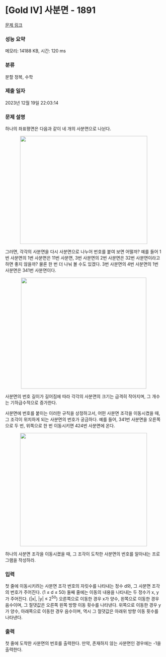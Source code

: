 # [Gold IV] 사분면 - 1891 

[문제 링크](https://www.acmicpc.net/problem/1891) 

### 성능 요약

메모리: 14188 KB, 시간: 120 ms

### 분류

분할 정복, 수학

### 제출 일자

2023년 12월 19일 22:03:14

### 문제 설명

<p>하나의 좌표평면은 다음과 같이 네 개의 사분면으로 나뉜다.</p>

<p style="text-align: center;"><img alt="" src="https://www.acmicpc.net/JudgeOnline/upload/201007/44.PNG" style="height:347px; width:409px"></p>

<p>그러면, 각각의 사분면을 다시 사분면으로 나누어 번호를 붙여 보면 어떨까? 예를 들어 1번 사분면의 1번 사분면은 11번 사분면, 3번 사분면의 2번 사분면은 32번 사분면이라고 하면 좋지 않을까? 물론 한 번 더 나눠 볼 수도 있겠다. 3번 사분면의 4번 사분면의 1번 사분면은 341번 사분면이다.</p>

<p style="text-align: center;"><img alt="" src="https://www.acmicpc.net/JudgeOnline/upload/201007/444.PNG" style="height:357px; width:403px"></p>

<p>사분면의 번호 길이가 길어짐에 따라 각각의 사분면의 크기는 급격히 작아지며, 그 개수는 기하급수적으로 증가한다.</p>

<p>사분면에 번호를 붙이는 이러한 규칙을 상정하고서, 어떤 사분면 조각을 이동시켰을 때, 그 조각이 위치하게 되는 사분면의 번호가 궁금하다. 예를 들어, 341번 사분면을 오른쪽으로 두 번, 위쪽으로 한 번 이동시키면 424번 사분면에 온다.</p>

<p style="text-align: center;"><img alt="" src="https://www.acmicpc.net/JudgeOnline/upload/201007/4444.PNG" style="height:364px; width:408px"></p>

<p>하나의 사분면 조각을 이동시켰을 때, 그 조각이 도착한 사분면의 번호를 알아내는 프로그램을 작성하라.</p>

### 입력 

 <p>첫 줄에 이동시키려는 사분면 조각 번호의 자릿수를 나타내는 정수 d와, 그 사분면 조각의 번호가 주어진다. (1 ≤ d ≤ 50) 둘째 줄에는 이동의 내용을 나타내는 두 정수가 x, y가 주어진다. (|x|, |y| ≤ 2<sup>50</sup>) 오른쪽으로 이동한 경우 x가 양수, 왼쪽으로 이동한 경우 음수이며, 그 절댓값은 오른쪽 왼쪽 방향 이동 횟수를 나타낸다. 위쪽으로 이동한 경우 y가 양수, 아래쪽으로 이동한 경우 음수이며, 역시 그 절댓값은 아래위 방향 이동 횟수를 나타낸다.</p>

### 출력 

 <p>첫 줄에 도착한 사분면의 번호를 출력한다. 만약, 존재하지 않는 사분면인 경우에는 -1을 출력한다.</p>

